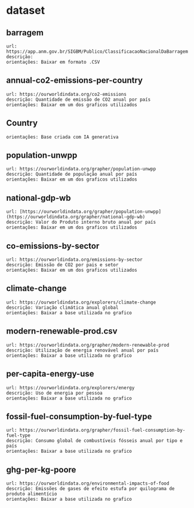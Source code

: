 # dataset


## barragem

    url: https://app.anm.gov.br/SIGBM/Publico/ClassificacaoNacionalDaBarragem
    descrição: 
    orientações: Baixar em formato .CSV

## annual-co2-emissions-per-country

    url: https://ourworldindata.org/co2-emissions
    descrição: Quantidade de emissão de CO2 anual por país
    orientações: Baixar em um dos graficos utilizados

## Country

    orientações: Base criada com IA generativa

## population-unwpp

    url: https://ourworldindata.org/grapher/population-unwpp
    descrição: Quantidade de população anual por país
    orientações: Baixar em um dos graficos utilizados

## national-gdp-wb

    url: [https://ourworldindata.org/grapher/population-unwpp](https://ourworldindata.org/grapher/national-gdp-wb)
    descrição: Valor do Produto interno bruto anual por país
    orientações: Baixar em um dos graficos utilizados

## co-emissions-by-sector
    
    url: https://ourworldindata.org/emissions-by-sector
    descrição: Emissão de CO2 por pais e setor
    orientações: Baixar em um dos graficos utilizados

## climate-change

    url: https://ourworldindata.org/explorers/climate-change
    descrição: Variação climática anual global
    orientações: Baixar a base utilizada no grafico


## modern-renewable-prod.csv

    url: https://ourworldindata.org/grapher/modern-renewable-prod
    descrição: Utilização de energia renovável anual por país
    orientações: Baixar a base utilizada no grafico

## per-capita-energy-use

    url: https://ourworldindata.org/explorers/energy
    descrição: Uso de energia por pessoa
    orientações: Baixar a base utilizada no grafico

## fossil-fuel-consumption-by-fuel-type

    url: https://ourworldindata.org/grapher/fossil-fuel-consumption-by-fuel-type
    descrição: Consumo global de combustíveis fósseis anual por tipo e país
    orientações: Baixar a base utilizada no grafico

## ghg-per-kg-poore

    url: https://ourworldindata.org/environmental-impacts-of-food
    descrição: Emissões de gases de efeito estufa por quilograma de produto alimentício
    orientações: Baixar a base utilizada no grafico

